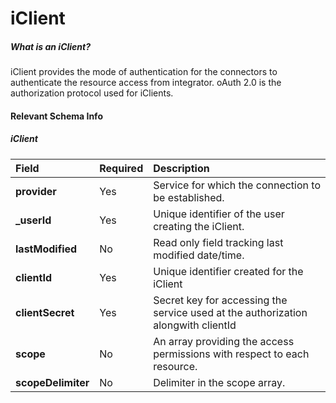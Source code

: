 iClient
=======

##### What is an iClient?

iClient provides the mode of authentication for the connectors to authenticate the resource access from integrator. oAuth 2.0 is the authorization protocol used for iClients.

#### Relevant Schema Info

##### iClient

| Field              | Required | Description                                                                       |
|:-------------------|:---------|:----------------------------------------------------------------------------------|
| **provider**       | Yes      | Service for which the connection to be established.                               |
| **_userId**        | Yes      | Unique identifier of the user creating the iClient.                               |
| **lastModified**   | No       | Read only field tracking last modified date/time.                                 |
| **clientId**       | Yes      | Unique identifier created for the iClient                                         |
| **clientSecret**   | Yes      | Secret key for accessing the service used at the authorization alongwith clientId |
| **scope**          | No       | An array providing the access permissions with respect to each resource.          |
| **scopeDelimiter** | No       | Delimiter in the scope array.                                                     |
